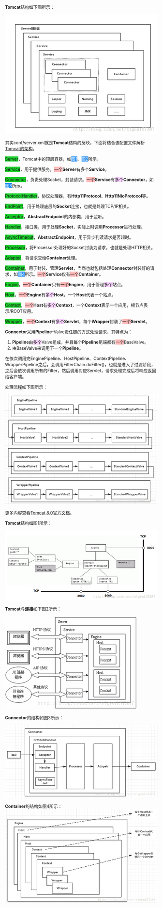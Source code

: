 **Tomcat**结构如下图所示：

![image](../images/4/tomcat-structure.png)

其实conf/server.xml就是**Tomcat**结构的反映，下面将结合该配置文件解析[Tomcat的架构](https://blog.csdn.net/xlgen157387/article/details/79006434)。

<span style=background:#19d02a>Server</span>，Tomcat中的顶层容器，如<span style=background:#258df6;color:white>图1</span>、<span style=background:#258df6;color:white>图2</span>所示。

​		<span style=background:#19d02a>Service</span>，用于提供服务，<span style=background:#ffb8b8>一个</span>**Server**有多个**Service**。

​				<span style=background:#19d02a>Connector</span>，负责处理Socket，封装请求。<span style=background:#ffb8b8>一个</span>**Service**有<span style=background:#f8d2ff>多个</span>**Connector**，如<span style=background:#258df6;color:white>图3</span>所示。

​						<span style=background:#19d02a>ProtocolHandler</span>，协议处理器，有**Http11Protocol**、**Http11NioProtocol**等。

​								<span style=background:#19d02a>EndPoint</span>，用于处理底层的**Socket**连接，也就是处理TCP/IP相关。

​										<span style=background:#19d02a>Acceptor</span>，**AbstractEndpoint**的内部类，用于监听。

​										<span style=background:#19d02a>Handler</span>，接口类，用于处理**Socket**，实际上时调用**Processor**进行处理。

​										<span style=background:#19d02a>AsyncTimeout</span>，**AbstractEndpoint**，用于异步判读请求是否超时。

​								<span style=background:#19d02a>Processor</span>，将Processor处理好的Socket封装为请求，也就是处理HTTP相关。

​								<span style=background:#19d02a>Adapter</span>，将请求交给**Container**处理。

​				<span style=background:#19d02a>Container</span>，用于封装、管理**Servlet**，当然也就包括处理**Connector**封装好的请求，如<span style=background:#258df6;color:white>图4</span>所示。<span style=background:#ffb8b8>一个</span>**Service**仅有<span style=background:#ffb8b8>一个</span>**Container**。

​						<span style=background:#19d02a>Engine</span>，<span style=background:#ffb8b8>一个</span>**Container**只有<span style=background:#ffb8b8>一个</span>**Engine**，用于管理<span style=background:#f8d2ff>多个</span>站点。

​								<span style=background:#19d02a>Host</span>，<span style=background:#ffb8b8>一个</span>**Engine**有<span style=background:#f8d2ff>多个</span>**Host**，一个**Host**代表一个站点。

​										<span style=background:#19d02a>Context</span>，<span style=background:#ffb8b8>一个</span>**Host**有<span style=background:#f8d2ff>多个</span>**Context**，一个**Context**表示一个应用，根节点表示/ROOT应用。

​												<span style=background:#19d02a>Wrapper</span>，<span style=background:#ffb8b8>一个</span>**Context**有<span style=background:#f8d2ff>多个</span>**Servlet**，每个**Wrapper**封装了<span style=background:#ffb8b8>一个</span>**Servlet**。

**Connector**采用**Pipeline**-Valve责任链的方式处理请求，其特点为：

1. **Pipeline**由<span style=background:#f8d2ff>多个</span>Valve组成，并且每个**Pipeline**尾端都有<span style=background:#ffb8b8>一个</span>BaseValve。
2. 由BaseValve来调用下一个**Pipeline**。

在依次调用完EnginePipeline、HostPipeline、ContextPipeline、WrapperPipeline之后，会调用FilterChain.doFilter()，也就是进入了过滤阶段，之后会依次调用所有的Filter，然后调用对应Servlet，请求处理完成后将响应返回给客户端。

处理流程如下图所示：

![image](../images/4/tomcat-pipeline-processing.png)





更多内容查看[Tomcat 8.0官方文档](http://tomcat.apache.org/tomcat-8.0-doc/index.html)。

**Tomcat**结构如图1所示：

![image](../images/4/tomcat-structure2.png)

**Tomcat**与**连接**如下图2所示：

![image](../images/4/tomcat-connection.png)

**Connector**的结构如图3所示：

![image](../images/4/tomcat-connector.png)

**Container**的结构如图4所示：![images](../images/4/tomcat-container.png)